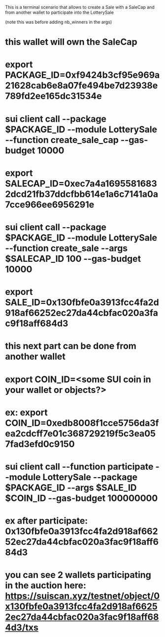 This is a terminal scenario that allows to create a Sale with a SaleCap and from another wallet to participate into the LotterySale

(note this was before adding nb_winners in the args)

# this wallet will own the SaleCap
# export PACKAGE_ID=0xf9424b3cf95e969a21628cab6e8a07fe494be7d23938e789fd2ee165dc31534e
# sui client call --package $PACKAGE_ID --module LotterySale --function create_sale_cap --gas-budget 10000
# export SALECAP_ID=0xec7a4a16955816832dcd21fb37ddcfbb614e1a6c7141a0a7cce966ee6956291e
# sui client call --package $PACKAGE_ID --module LotterySale --function create_sale --args $SALECAP_ID 100 --gas-budget 10000
# export SALE_ID=0x130fbfe0a3913fcc4fa2d918af66252ec27da44cbfac020a3fac9f18aff684d3

# this next part can be done from another wallet
# export COIN_ID=<some SUI coin in your wallet or objects?>
# ex: export COIN_ID=0xedb8008f1cce5756da3fea2cdcff7e01c368729219f5c3ea057fad3efd0c9150
# sui client call --function participate --module LotterySale --package $PACKAGE_ID --args $SALE_ID $COIN_ID --gas-budget 100000000

# ex after participate: 0x130fbfe0a3913fcc4fa2d918af66252ec27da44cbfac020a3fac9f18aff684d3
# you can see 2 wallets participating in the auction here: https://suiscan.xyz/testnet/object/0x130fbfe0a3913fcc4fa2d918af66252ec27da44cbfac020a3fac9f18aff684d3/txs

